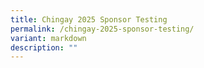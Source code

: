 ```yaml
---
title: Chingay 2025 Sponsor Testing
permalink: /chingay-2025-sponsor-testing/
variant: markdown
description: ""
---
```

